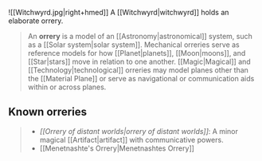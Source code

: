 ![[Witchwyrd.jpg|right+hmed]] 
 A [[Witchwyrd|witchwyrd]] holds an elaborate orrery.
> An **orrery** is a model of an [[Astronomy|astronomical]] system, such as a [[Solar system|solar system]]. Mechanical orreries serve as reference models for how [[Planet|planets]], [[Moon|moons]], and [[Star|stars]] move in relation to one another. [[Magic|Magical]] and [[Technology|technological]] orreries may model planes other than the [[Material Plane]] or serve as navigational or communication aids within or across planes.


## Known orreries

> - *[[Orrery of distant worlds|orrery of distant worlds]]*: A minor magical [[Artifact|artifact]] with communicative powers.
> - [[Menetnashte's Orrery|Menetnashtes Orrery]]







